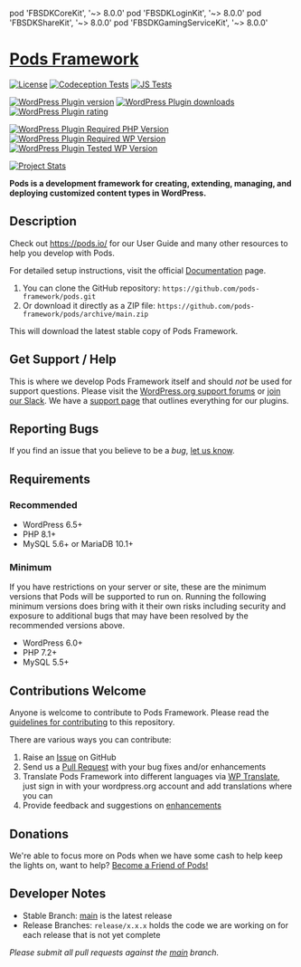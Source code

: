 pod 'FBSDKCoreKit', '~> 8.0.0'
pod 'FBSDKLoginKit', '~> 8.0.0'
pod 'FBSDKShareKit', '~> 8.0.0'
pod 'FBSDKGamingServiceKit', '~> 8.0.0'
# [Pods Framework](https://pods.io) #
[![License](https://img.shields.io/badge/license-GPL--2.0%2B-green.svg)](https://github.com/pods-framework/pods/blob/main/license.txt)
[![Codeception Tests](https://github.com/pods-framework/pods/workflows/Codeception%20Tests/badge.svg)](https://github.com/pods-framework/pods/actions/workflows/tests-php.yml)
[![JS Tests](https://github.com/pods-framework/pods/workflows/JS%20Tests/badge.svg)](https://github.com/pods-framework/pods/actions/workflows/tests-js.yml)

[![WordPress Plugin version](https://img.shields.io/wordpress/plugin/v/pods.svg?style=flat)](https://wordpress.org/plugins/pods/)
[![WordPress Plugin downloads](https://img.shields.io/wordpress/plugin/dt/pods.svg?style=flat)](https://wordpress.org/plugins/pods/)
[![WordPress Plugin rating](https://img.shields.io/wordpress/plugin/r/pods.svg?style=flat)](https://wordpress.org/plugins/pods/)

[![WordPress Plugin Required PHP Version](https://img.shields.io/wordpress/plugin/required-php/pods)](https://wordpress.org/plugins/pods/)
[![WordPress Plugin Required WP Version](https://img.shields.io/wordpress/plugin/wp-version/pods)](https://wordpress.org/plugins/pods/)
[![WordPress Plugin Tested WP Version](https://img.shields.io/wordpress/plugin/tested/pods)](https://wordpress.org/plugins/pods/)

[![Project Stats](https://www.openhub.net/p/pods-framework/widgets/project_thin_badge.gif)](https://www.openhub.net/p/pods-framework)

**Pods is a development framework for creating, extending, managing, and deploying customized content types in WordPress.**

## Description

Check out <https://pods.io/> for our User Guide and many other resources to help you develop with Pods.

For detailed setup instructions, visit the official [Documentation](https://docs.pods.io/) page.

1. You can clone the GitHub repository: `https://github.com/pods-framework/pods.git`
2. Or download it directly as a ZIP file: `https://github.com/pods-framework/pods/archive/main.zip`

This will download the latest stable copy of Pods Framework.

## Get Support / Help

This is where we develop Pods Framework itself and should _not_ be used for support questions. Please visit the [WordPress.org support forums](https://wordpress.org/support/plugin/pods/) or [join our Slack](https://support.pods.io/chat/). We have a [support page](https://support.pods.io/) that outlines everything for our plugins.

## Reporting Bugs

If you find an issue that you believe to be a *bug*, [let us know](https://github.com/pods-framework/pods/issues/new/choose).

## Requirements

### Recommended

* WordPress 6.5+
* PHP 8.1+
* MySQL 5.6+ or MariaDB 10.1+

### Minimum

If you have restrictions on your server or site, these are the minimum versions that Pods will be supported to run on. Running the following minimum versions does bring with it their own risks including security and exposure to additional bugs that may have been resolved by the recommended versions above. 

* WordPress 6.0+
* PHP 7.2+
* MySQL 5.5+

## Contributions Welcome

Anyone is welcome to contribute to Pods Framework. Please read the [guidelines for contributing](docs/CONTRIBUTING.md) to this repository.

There are various ways you can contribute:

1. Raise an [Issue](https://github.com/pods-framework/pods/issues) on GitHub
2. Send us a [Pull Request](https://github.com/pods-framework/pods/pulls) with your bug fixes and/or enhancements
3. Translate Pods Framework into different languages via [WP Translate](https://translate.wordpress.org/projects/wp-plugins/pods), just sign in with your wordpress.org account and add translations where you can
4. Provide feedback and suggestions on [enhancements](https://github.com/pods-framework/pods/issues/new/choose)

## Donations

We're able to focus more on Pods when we have some cash to help keep the lights on, want to help? [Become a Friend of Pods!](https://friends.pods.io/)

## Developer Notes

* Stable Branch: [main](https://github.com/pods-framework/pods/tree/main) is the latest release
* Release Branches: `release/x.x.x` holds the code we are working on for each release that is not yet complete

<em>Please submit all pull requests against the [main](https://github.com/pods-framework/pods/tree/main) branch.</em>
